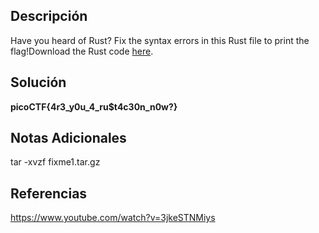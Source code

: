 ## Descripción

Have you heard of Rust? Fix the syntax errors in this Rust file to print the flag!Download the Rust code [here](https://challenge-files.picoctf.net/c_verbal_sleep/3f0e13f541928f420d9c8c96b06d4dbf7b2fa18b15adbd457108e8c80a1f5883/fixme1.tar.gz).
## Solución

**picoCTF{4r3_y0u_4_ru$t4c30n_n0w?}**
## Notas Adicionales

tar -xvzf fixme1.tar.gz
## Referencias
https://www.youtube.com/watch?v=3jkeSTNMiys
